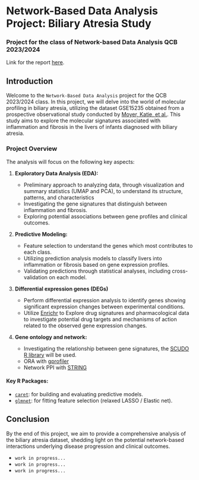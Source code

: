 # Network-Based Data Analysis Project: Biliary Atresia Study
### Project for the class of Network-based Data Analysis QCB 2023/2024

Link for the report [here](https://www.overleaf.com/project/65e5fb710b468abfd7e67ca4).

## Introduction

Welcome to the `Network-Based Data Analysis` project for the QCB 2023/2024 class. In this project, we will delve into the world of molecular profiling in biliary atresia, utilizing the dataset GSE15235 obtained from a prospective observational study conducted by [Moyer, Katie, et al.](https://link.springer.com/article/10.1186/gm154). This study aims to explore the molecular signatures associated with inflammation and fibrosis in the livers of infants diagnosed with biliary atresia.

### Project Overview
The analysis will focus on the following key aspects:

1. **Exploratory Data Analysis (EDA):**
   - Preliminary approach to analyzing data, through visualization and summary statistics (UMAP and PCA), to understand its structure, patterns, and characteristics
   - Investigating the gene signatures that distinguish between inflammation and fibrosis.
   - Exploring potential associations between gene profiles and clinical outcomes.

3. **Predictive Modeling:**
   - Feature selection to understand the genes which most contributes to each class.
   - Utilizing prediction analysis models to classify livers into inflammation or fibrosis based on gene expression profiles.
   - Validating predictions through statistical analyses, including cross-validation on each model.

4. **Differential expression genes (DEGs)**
   - Perform differential expression analysis to identify genes showing significant expression changes between experimental conditions.
   - Utilize [Enrichr](https://maayanlab.cloud/Enrichr/) to Explore drug signatures and pharmacological data to investigate potential drug targets and mechanisms of action related to the observed gene expression changes.

5. **Gene ontology and network:**
   - Investigating the relationship between gene signatures, the [SCUDO R library](https://www.cosbi.eu/prototypes/scudo) will be used.
   - ORA with [gprofiler](https://biit.cs.ut.ee/gprofiler/gost)
   - Network PPI with [STRING](https://string-db.org/)

#### Key R Packages:
- [`caret`](https://topepo.github.io/caret/): for building and evaluating predictive models.
- [`glmnet`](https://cran.r-project.org/web/packages/glmnet/index.html): for fitting feature selection (relaxed LASSO / Elastic net).

## Conclusion

By the end of this project, we aim to provide a comprehensive analysis of the biliary atresia dataset, shedding light on the potential network-based interactions underlying disease progression and clinical outcomes.
- `work in progress...`
- `work in progress...`
- `work in progress...`
